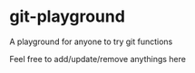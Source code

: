 # git-playground
A playground for anyone to try git functions

Feel free to add/update/remove anythings here
